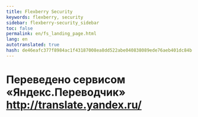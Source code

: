 ```yaml
--- 
title: Flexberry Security 
keywords: flexberry, security 
sidebar: flexberry-security_sidebar 
toc: false 
permalink: en/fs_landing_page.html 
lang: en 
autotranslated: true 
hash: de46eafc377f8984ac1f43187008ea8dd522abe040838089ede76aeb401dc84b 
--- 
```





 # Переведено сервисом «Яндекс.Переводчик» http://translate.yandex.ru/